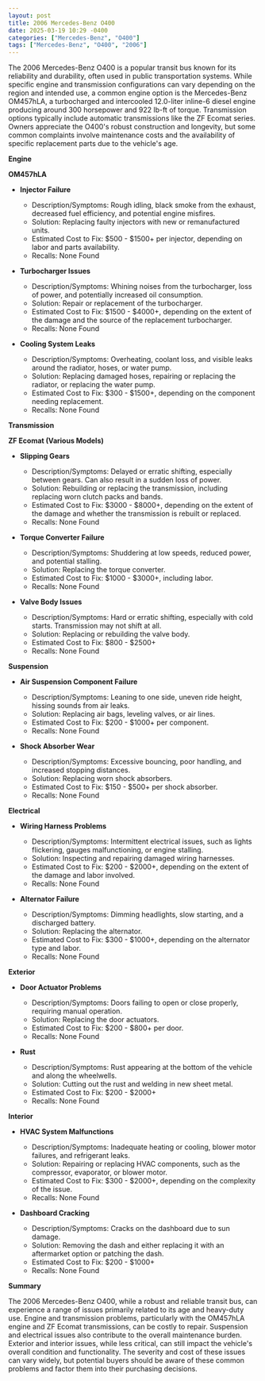 ```yaml
---
layout: post
title: 2006 Mercedes-Benz O400
date: 2025-03-19 10:29 -0400
categories: ["Mercedes-Benz", "O400"]
tags: ["Mercedes-Benz", "O400", "2006"]
---
```

The 2006 Mercedes-Benz O400 is a popular transit bus known for its reliability and durability, often used in public transportation systems. While specific engine and transmission configurations can vary depending on the region and intended use, a common engine option is the Mercedes-Benz OM457hLA, a turbocharged and intercooled 12.0-liter inline-6 diesel engine producing around 300 horsepower and 922 lb-ft of torque. Transmission options typically include automatic transmissions like the ZF Ecomat series. Owners appreciate the O400's robust construction and longevity, but some common complaints involve maintenance costs and the availability of specific replacement parts due to the vehicle's age.

**Engine**

**OM457hLA**

*   **Injector Failure**
    *   Description/Symptoms: Rough idling, black smoke from the exhaust, decreased fuel efficiency, and potential engine misfires.
    *   Solution: Replacing faulty injectors with new or remanufactured units.
    *   Estimated Cost to Fix: $500 - $1500+ per injector, depending on labor and parts availability.
    *   Recalls: None Found

*   **Turbocharger Issues**
    *   Description/Symptoms: Whining noises from the turbocharger, loss of power, and potentially increased oil consumption.
    *   Solution: Repair or replacement of the turbocharger.
    *   Estimated Cost to Fix: $1500 - $4000+, depending on the extent of the damage and the source of the replacement turbocharger.
    *   Recalls: None Found

*   **Cooling System Leaks**
    *   Description/Symptoms: Overheating, coolant loss, and visible leaks around the radiator, hoses, or water pump.
    *   Solution: Replacing damaged hoses, repairing or replacing the radiator, or replacing the water pump.
    *   Estimated Cost to Fix: $300 - $1500+, depending on the component needing replacement.
    *   Recalls: None Found

**Transmission**

**ZF Ecomat (Various Models)**

*   **Slipping Gears**
    *   Description/Symptoms: Delayed or erratic shifting, especially between gears. Can also result in a sudden loss of power.
    *   Solution: Rebuilding or replacing the transmission, including replacing worn clutch packs and bands.
    *   Estimated Cost to Fix: $3000 - $8000+, depending on the extent of the damage and whether the transmission is rebuilt or replaced.
    *   Recalls: None Found

*   **Torque Converter Failure**
    *   Description/Symptoms: Shuddering at low speeds, reduced power, and potential stalling.
    *   Solution: Replacing the torque converter.
    *   Estimated Cost to Fix: $1000 - $3000+, including labor.
    *   Recalls: None Found

*   **Valve Body Issues**
    *   Description/Symptoms: Hard or erratic shifting, especially with cold starts. Transmission may not shift at all.
    *   Solution: Replacing or rebuilding the valve body.
    *   Estimated Cost to Fix: $800 - $2500+
    *   Recalls: None Found

**Suspension**

*   **Air Suspension Component Failure**
    *   Description/Symptoms: Leaning to one side, uneven ride height, hissing sounds from air leaks.
    *   Solution: Replacing air bags, leveling valves, or air lines.
    *   Estimated Cost to Fix: $200 - $1000+ per component.
    *   Recalls: None Found

*   **Shock Absorber Wear**
    *   Description/Symptoms: Excessive bouncing, poor handling, and increased stopping distances.
    *   Solution: Replacing worn shock absorbers.
    *   Estimated Cost to Fix: $150 - $500+ per shock absorber.
    *   Recalls: None Found

**Electrical**

*   **Wiring Harness Problems**
    *   Description/Symptoms: Intermittent electrical issues, such as lights flickering, gauges malfunctioning, or engine stalling.
    *   Solution: Inspecting and repairing damaged wiring harnesses.
    *   Estimated Cost to Fix: $200 - $2000+, depending on the extent of the damage and labor involved.
    *   Recalls: None Found

*   **Alternator Failure**
    *   Description/Symptoms: Dimming headlights, slow starting, and a discharged battery.
    *   Solution: Replacing the alternator.
    *   Estimated Cost to Fix: $300 - $1000+, depending on the alternator type and labor.
    *   Recalls: None Found

**Exterior**

*   **Door Actuator Problems**
    *   Description/Symptoms: Doors failing to open or close properly, requiring manual operation.
    *   Solution: Replacing the door actuators.
    *   Estimated Cost to Fix: $200 - $800+ per door.
    *   Recalls: None Found

*   **Rust**
    *   Description/Symptoms: Rust appearing at the bottom of the vehicle and along the wheelwells.
    *   Solution: Cutting out the rust and welding in new sheet metal.
    *   Estimated Cost to Fix: $200 - $2000+
    *   Recalls: None Found

**Interior**

*   **HVAC System Malfunctions**
    *   Description/Symptoms: Inadequate heating or cooling, blower motor failures, and refrigerant leaks.
    *   Solution: Repairing or replacing HVAC components, such as the compressor, evaporator, or blower motor.
    *   Estimated Cost to Fix: $300 - $2000+, depending on the complexity of the issue.
    *   Recalls: None Found

*   **Dashboard Cracking**
    *   Description/Symptoms: Cracks on the dashboard due to sun damage.
    *   Solution: Removing the dash and either replacing it with an aftermarket option or patching the dash.
    *   Estimated Cost to Fix: $200 - $1000+
    *   Recalls: None Found

**Summary**

The 2006 Mercedes-Benz O400, while a robust and reliable transit bus, can experience a range of issues primarily related to its age and heavy-duty use. Engine and transmission problems, particularly with the OM457hLA engine and ZF Ecomat transmissions, can be costly to repair. Suspension and electrical issues also contribute to the overall maintenance burden. Exterior and interior issues, while less critical, can still impact the vehicle's overall condition and functionality. The severity and cost of these issues can vary widely, but potential buyers should be aware of these common problems and factor them into their purchasing decisions.

